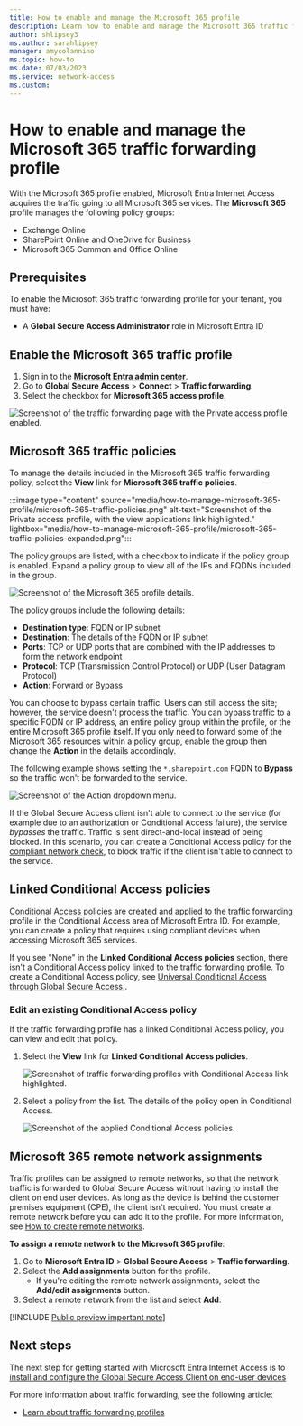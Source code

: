 ```yaml
---
title: How to enable and manage the Microsoft 365 profile
description: Learn how to enable and manage the Microsoft 365 traffic forwarding profile for Global Secure Access (preview).
author: shlipsey3
ms.author: sarahlipsey
manager: amycolannino
ms.topic: how-to
ms.date: 07/03/2023
ms.service: network-access
ms.custom: 
---
```

# How to enable and manage the Microsoft 365 traffic forwarding profile

With the Microsoft 365 profile enabled, Microsoft Entra Internet Access acquires the traffic going to all Microsoft 365 services. The **Microsoft 365** profile manages the following policy groups:

- Exchange Online
- SharePoint Online and OneDrive for Business
- Microsoft 365 Common and Office Online

## Prerequisites

To enable the Microsoft 365 traffic forwarding profile for your tenant, you must have:

- A **Global Secure Access Administrator** role in Microsoft Entra ID

## Enable the Microsoft 365 traffic profile

1. Sign in to the **[Microsoft Entra admin center](https://entra.microsoft.com)**.
1. Go to **Global Secure Access** > **Connect** > **Traffic forwarding**.
1. Select the checkbox for **Microsoft 365 access profile**.

![Screenshot of the traffic forwarding page with the Private access profile enabled.](media/how-to-manage-microsoft-365-profile/microsoft-365-traffic-profile.png)

## Microsoft 365 traffic policies

To manage the details included in the Microsoft 365 traffic forwarding policy, select the **View** link for **Microsoft 365 traffic policies**. 

:::image type="content" source="media/how-to-manage-microsoft-365-profile/microsoft-365-traffic-policies.png" alt-text="Screenshot of the Private access profile, with the view applications link highlighted." lightbox="media/how-to-manage-microsoft-365-profile/microsoft-365-traffic-policies-expanded.png":::

The policy groups are listed, with a checkbox to indicate if the policy group is enabled. Expand a policy group to view all of the IPs and FQDNs included in the group.

![Screenshot of the Microsoft 365 profile details.](media/how-to-manage-microsoft-365-profile/microsoft-365-profile-details.png)

The policy groups include the following details:

- **Destination type**: FQDN or IP subnet
- **Destination**: The details of the FQDN or IP subnet
- **Ports**: TCP or UDP ports that are combined with the IP addresses to form the network endpoint
- **Protocol**: TCP (Transmission Control Protocol) or UDP (User Datagram Protocol)
- **Action**: Forward or Bypass

You can choose to bypass certain traffic. Users can still access the site; however, the service doesn't process the traffic. You can bypass traffic to a specific FQDN or IP address, an entire policy group within the profile, or the entire Microsoft 365 profile itself. If you only need to forward some of the Microsoft 365 resources within a policy group, enable the group then change the **Action** in the details accordingly.

The following example shows setting the `*.sharepoint.com` FQDN to **Bypass** so the traffic won't be forwarded to the service.

![Screenshot of the Action dropdown menu.](media/how-to-manage-microsoft-365-profile/microsoft-365-policies-forward-bypass.png)

If the Global Secure Access client isn't able to connect to the service (for example due to an authorization or Conditional Access failure), the service *bypasses* the traffic. Traffic is sent direct-and-local instead of being blocked. In this scenario, you can create a Conditional Access policy for the [compliant network check](how-to-compliant-network.md), to block traffic if the client isn't able to connect to the service.

## Linked Conditional Access policies

[Conditional Access policies](../active-directory/conditional-access/overview.md) are created and applied to the traffic forwarding profile in the Conditional Access area of Microsoft Entra ID. For example, you can create a policy that requires using compliant devices when accessing Microsoft 365 services.

If you see "None" in the **Linked Conditional Access policies** section, there isn't a Conditional Access policy linked to the traffic forwarding profile. To create a Conditional Access policy, see [Universal Conditional Access through Global Secure Access.](how-to-target-resource-microsoft-365-profile.md).

### Edit an existing Conditional Access policy

If the traffic forwarding profile has a linked Conditional Access policy, you can view and edit that policy.

1. Select the **View** link for **Linked Conditional Access policies**.

    ![Screenshot of traffic forwarding profiles with Conditional Access link highlighted.](media/how-to-manage-microsoft-365-profile/microsoft-365-conditional-access-policy-link.png)

1. Select a policy from the list. The details of the policy open in Conditional Access. 

    ![Screenshot of the applied Conditional Access policies.](media/how-to-manage-microsoft-365-profile/conditional-access-applied-policies.png)

## Microsoft 365 remote network assignments

Traffic profiles can be assigned to remote networks, so that the network traffic is forwarded to Global Secure Access without having to install the client on end user devices. As long as the device is behind the customer premises equipment (CPE), the client isn't required.  You must create a remote network before you can add it to the profile. For more information, see [How to create remote networks](how-to-create-remote-networks.md).

**To assign a remote network to the Microsoft 365 profile**:

1. Go to **Microsoft Entra ID** > **Global Secure Access** > **Traffic forwarding**.
1. Select the **Add assignments** button for the profile. 
    - If you're editing the remote network assignments, select the **Add/edit assignments** button.
1. Select a remote network from the list and select **Add**.

[!INCLUDE [Public preview important note](./includes/public-preview-important-note.md)]

## Next steps

The next step for getting started with Microsoft Entra Internet Access is to [install and configure the Global Secure Access Client on end-user devices](how-to-install-windows-client.md)

For more information about traffic forwarding, see the following article:

- [Learn about traffic forwarding profiles](concept-traffic-forwarding.md)
